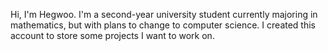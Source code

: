 Hi, I'm Hegwoo. I'm a second-year university student currently majoring in mathematics, but with plans to change to computer science. I created this account to store some projects I want to work on.
